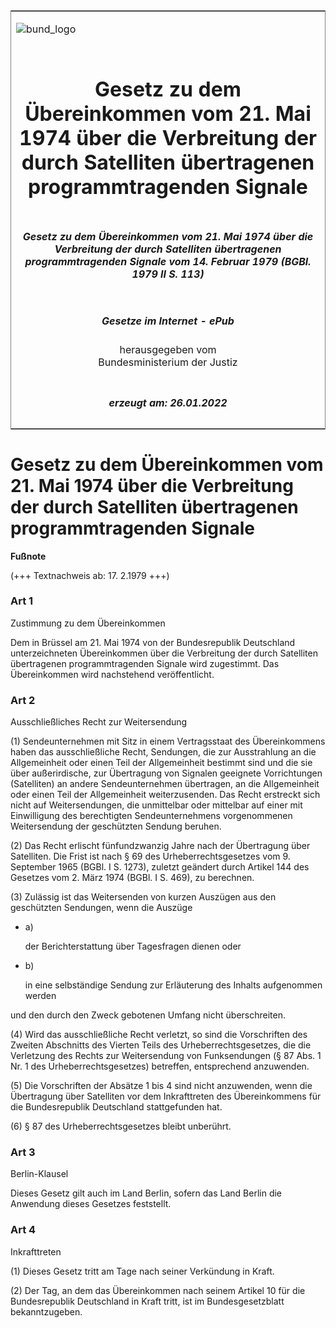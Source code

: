 <span id="DECKBLATT.html"></span>

<table border="0" frame="border" width="100%">

<tr valign="top">

<td align="left">

![bund\_logo](BfJ_2021_Web_de_de.gif)

</td>

<td align="right">

 

</td>

</tr>

<tr align="center" valign="middle">

<td colspan="2">

# Gesetz zu dem Übereinkommen vom 21. Mai 1974 über die Verbreitung der durch Satelliten übertragenen programmtragenden Signale

</td>

</tr>

<tr align="center" valign="middle">

<td colspan="2">

##### Gesetz zu dem Übereinkommen vom 21. Mai 1974 über die Verbreitung der durch Satelliten übertragenen programmtragenden Signale vom 14. Februar 1979 (BGBl. 1979 II S. 113)

</td>

</tr>

<tr align="center" valign="middle">

<td colspan="2">

  
  

##### Gesetze im Internet - ePub  
  
herausgegeben vom  
Bundesministerium der Justiz

</td>

</tr>

<tr align="center" valign="bottom">

<td colspan="2">

  
  

##### erzeugt am: 26.01.2022

</td>

</tr>

</table>

<span id="BJNR201130979.html"></span>

# Gesetz zu dem Übereinkommen vom 21. Mai 1974 über die Verbreitung der durch Satelliten übertragenen programmtragenden Signale

<div>

  
**Fußnote**

<div class="jnhtml">

<div>

<div class="jurAbsatz">

(+++ Textnachweis ab: 17. 2.1979 +++)

</div>

</div>

</div>

</div>

<span id="BJNR201130979BJNE000100303.html"></span>

### Art 1  
Zustimmung zu dem Übereinkommen

<div>

<div class="jnhtml">

<div>

<div class="jurAbsatz">

Dem in Brüssel am 21. Mai 1974 von der Bundesrepublik Deutschland
unterzeichneten Übereinkommen über die Verbreitung der durch Satelliten
übertragenen programmtragenden Signale wird zugestimmt. Das
Übereinkommen wird nachstehend veröffentlicht.

</div>

</div>

</div>

</div>

<span id="BJNR201130979BJNE000200303.html"></span>

### Art 2  
Ausschließliches Recht zur Weitersendung

<div>

<div class="jnhtml">

<div>

<div class="jurAbsatz">

(1) Sendeunternehmen mit Sitz in einem Vertragsstaat des Übereinkommens
haben das ausschließliche Recht, Sendungen, die zur Ausstrahlung an die
Allgemeinheit oder einen Teil der Allgemeinheit bestimmt sind und die
sie über außerirdische, zur Übertragung von Signalen geeignete
Vorrichtungen (Satelliten) an andere Sendeunternehmen übertragen, an die
Allgemeinheit oder einen Teil der Allgemeinheit weiterzusenden. Das
Recht erstreckt sich nicht auf Weitersendungen, die unmittelbar oder
mittelbar auf einer mit Einwilligung des berechtigten Sendeunternehmens
vorgenommenen Weitersendung der geschützten Sendung beruhen.

</div>

<div class="jurAbsatz">

(2) Das Recht erlischt fünfundzwanzig Jahre nach der Übertragung über
Satelliten. Die Frist ist nach § 69 des Urheberrechtsgesetzes vom 9.
September 1965 (BGBl. I S. 1273), zuletzt geändert durch Artikel 144 des
Gesetzes vom 2. März 1974 (BGBl. I S. 469), zu berechnen.

</div>

<div class="jurAbsatz">

(3) Zulässig ist das Weitersenden von kurzen Auszügen aus den
geschützten Sendungen, wenn die Auszüge

  - a)
    
    <div style="">
    
    der Berichterstattung über Tagesfragen dienen oder
    
    </div>

  - b)
    
    <div style="">
    
    in eine selbständige Sendung zur Erläuterung des Inhalts aufgenommen
    werden
    
    </div>

und den durch den Zweck gebotenen Umfang nicht überschreiten.

</div>

<div class="jurAbsatz">

(4) Wird das ausschließliche Recht verletzt, so sind die Vorschriften
des Zweiten Abschnitts des Vierten Teils des Urheberrechtsgesetzes, die
die Verletzung des Rechts zur Weitersendung von Funksendungen (§ 87 Abs.
1 Nr. 1 des Urheberrechtsgesetzes) betreffen, entsprechend anzuwenden.

</div>

<div class="jurAbsatz">

(5) Die Vorschriften der Absätze 1 bis 4 sind nicht anzuwenden, wenn die
Übertragung über Satelliten vor dem Inkrafttreten des Übereinkommens für
die Bundesrepublik Deutschland stattgefunden hat.

</div>

<div class="jurAbsatz">

(6) § 87 des Urheberrechtsgesetzes bleibt unberührt.

</div>

</div>

</div>

</div>

<span id="BJNR201130979BJNE000300303.html"></span>

### Art 3  
Berlin-Klausel

<div>

<div class="jnhtml">

<div>

<div class="jurAbsatz">

Dieses Gesetz gilt auch im Land Berlin, sofern das Land Berlin die
Anwendung dieses Gesetzes feststellt.

</div>

</div>

</div>

</div>

<span id="BJNR201130979BJNE000400303.html"></span>

### Art 4  
Inkrafttreten

<div>

<div class="jnhtml">

<div>

<div class="jurAbsatz">

(1) Dieses Gesetz tritt am Tage nach seiner Verkündung in Kraft.

</div>

<div class="jurAbsatz">

(2) Der Tag, an dem das Übereinkommen nach seinem Artikel 10 für die
Bundesrepublik Deutschland in Kraft tritt, ist im Bundesgesetzblatt
bekanntzugeben.

</div>

</div>

</div>

</div>
